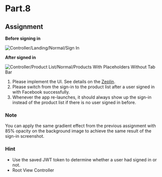 # Part.8

## Assignment

**Before signing in**

![Controller/Landing/Normal/Sign In](../../resources/images/controller/landing/normal/sign-in.png)

**After signed in**

![Controller/Product List/Normal/Products With Placeholders Without Tab Bar](../../resources/images/controller/product-list/normal/products-with-placeholders-without-tab-bar.png)

1. Please implement the UI. See details on the [Zeplin](https://zpl.io/bzYXEeG).
2. Please switch from the sign-in to the product list after a user signed in with Facebook successfully.
3. Whenever the app re-launches, it should always show up the sign-in instead of the product list if there is no user signed in before.

### Note

You can apply the same gradient effect from the previous assignment with 85% opacity on the background image to achieve the same result of the sign-in screenshot.

### Hint

* Use the saved JWT token to determine whether a user had signed in or not.
* Root View Controller